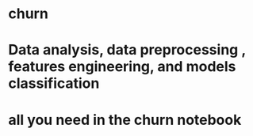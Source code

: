 # churn
# Data analysis, data preprocessing , features engineering, and  models classification
# all you need in the churn notebook
